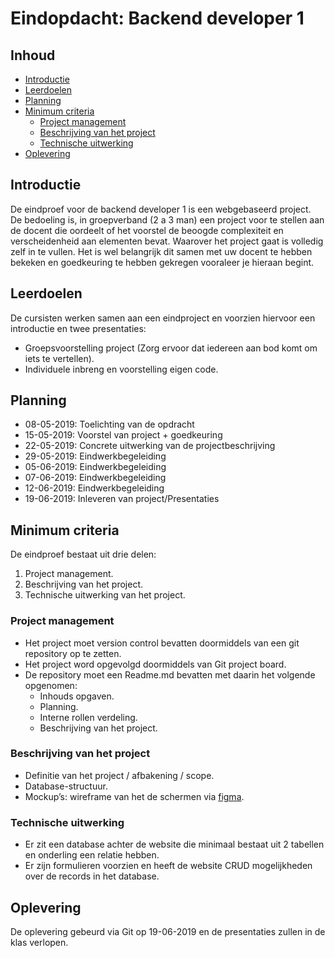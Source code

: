 # Eindopdacht: Backend developer 1

## Inhoud
 - [Introductie](#Introductie)
 - [Leerdoelen](#Leerdoelen)
 - [Planning](#Planning)
 - [Minimum criteria](#Minimum-criteria)
    -  [Project management](#Project-management)
    -  [Beschrijving van het project](#Beschrijving-van-het-project)
    -  [Technische uitwerking](#Technische-uitwerking)
 -  [Oplevering](#Oplevering)


## Introductie
De eindproef voor de backend developer 1 is een webgebaseerd project. \
De bedoeling is, in groepverband (2 a 3 man) een project voor te stellen aan de docent die oordeelt of het voorstel de beoogde complexiteit en verscheidenheid aan elementen bevat.
Waarover het project gaat is volledig zelf in te vullen. Het is wel belangrijk dit samen met uw docent te hebben bekeken en goedkeuring te hebben gekregen vooraleer je hieraan begint.

## Leerdoelen
De cursisten werken samen aan een eindproject en voorzien hiervoor een introductie en twee presentaties:
- Groepsvoorstelling project (Zorg ervoor dat iedereen aan bod komt om iets te vertellen).
- Individuele inbreng en voorstelling eigen code.

## Planning
- 08-05-2019: Toelichting van de opdracht
- 15-05-2019: Voorstel van project + goedkeuring
- 22-05-2019: Concrete uitwerking van de projectbeschrijving
- 29-05-2019: Eindwerkbegeleiding
- 05-06-2019: Eindwerkbegeleiding
- 07-06-2019: Eindwerkbegeleiding
- 12-06-2019: Eindwerkbegeleiding
- 19-06-2019: Inleveren van project/Presentaties

## Minimum criteria
De eindproef bestaat uit drie delen: 
1. Project management.
1. Beschrijving van het project.
1. Technische uitwerking van het project.

### Project management
- Het project moet version control bevatten doormiddels van een git repository op te zetten.
- Het project word opgevolgd doormiddels van Git project board.
- De repository moet een Readme.md bevatten met daarin het volgende opgenomen:
    - Inhouds opgaven.
    - Planning.
    - Interne rollen verdeling.
    - Beschrijving van het project.

### Beschrijving van het project
- Definitie van het project / afbakening / scope.
- Database-structuur.
- Mockup’s: wireframe van het de schermen via [figma](https://www.figma.com/).

### Technische uitwerking
- Er zit een database achter de website die minimaal bestaat uit 2 tabellen en onderling een relatie hebben.
- Er zijn formulieren voorzien en heeft de website CRUD mogelijkheden over de records in het database.

## Oplevering
De oplevering gebeurd via Git op 19-06-2019 en de presentaties zullen in de klas verlopen.